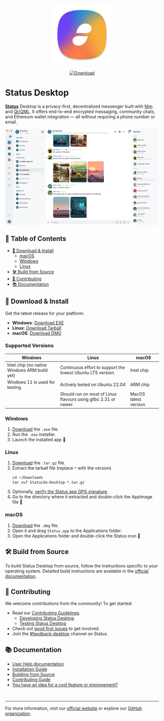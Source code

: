 <div align="center">
    <img src="status.png" alt="status logo" width="200" />

[![Download](https://img.shields.io/github/v/release/status-im/status-desktop?label=Download)](https://github.com/status-im/status-desktop/releases/latest)

</div>

# Status Desktop

[**Status**](https://status.app/) Desktop is a privacy-first, decentralised messenger built with [Nim](https://nim-lang.org/) and [Qt/QML](https://doc.qt.io/qt-5/qmlapplications.html). It offers end-to-end encrypted messaging, community chats, and Ethereum wallet integration — all without requiring a phone number or email.

![Status Desktop Screenshot](screenshot.png)


## 📑 Table of Contents

- [🚀 Download & Install](#-download--install)
  - [macOS](#macos)
  - [Windows](#windows)
  - [Linux](#linux)
- [🛠️ Build from Source](#%EF%B8%8F-build-from-source)
- [🤝 Contributing](#-contributing)
- [📚 Documentation](#-documentation)

## 🚀 Download & Install

Get the latest release for your platform:

- **Windows**: [Download EXE](https://github.com/status-im/status-desktop/releases/latest)
- **Linux**: [Download Tarball](https://github.com/status-im/status-desktop/releases/latest)
- **macOS**: [Download DMG](https://github.com/status-im/status-desktop/releases/latest)

### Supported Versions

|Windows|Linux|macOS|
| --- | --- | --- |
| Intel chip (no native Windows ARM build yet) | Continuous effort to support the lowest Ubuntu LTS version. | Intel chip |
| Windows 11 is used for testing | Actively tested on Ubuntu 22.04 | ARM chip |
| | Should run on most of Linux flavours using glibc 2.31 or newer  | MacOS latest version |

### Windows

1. [Download](https://github.com/status-im/status-desktop/releases/latest) the `.exe` file.
2. Run the `.exe` installer.
3. Launch the installed app 🎉

### Linux

1. [Download](https://github.com/status-im/status-desktop/releases/latest) the `.tar.gz` file.
2. Extract the tarball file (replace `*` with the version)
    ```shell
    cd ~/Downloads
    tar xvf StatusIm-Desktop-*.tar.gz
    ```
3. Optionally, [verify the Status app GPG signature](https://status.app/help/getting-started/download-status-for-linux#verify-the-status-app-gpg-signature).
4. Go to the directory where it extracted and double-click the AppImage file 🎉

### macOS

1. [Download](https://github.com/status-im/status-desktop/releases/latest) the `.dmg` file.
2. Open it and drag `Status.app` to the Applications folder.
3. Open the Applications folder and double-click the Status icon 🎉


## 🛠️ Build from Source

<!-- TODO Move building docs to Github -->

To build Status Desktop from source, follow the instructions specific to your operating system. Detailed build instructions are available in the [official documentation](https://zealous-polka-dc7.notion.site/Building-ca1db4fb3baf4f15bab8da717832b743?pvs=74).


## 🤝 Contributing

We welcome contributions from the community! To get started:

<!-- TODO Improve the conributing guide to be more about how to contribute -->
<!-- rename the current one to a style guide -->
<!-- TODO add guide on how to translate -->
<!-- TODO Create a guide per persona in the contributing guide -->

- Read our [Contributing Guidelines](CONTRIBUTING.md).
  - [Developing Status Desktop](CONTRIBUTING.md#️-developing)
  - [Testing Status Desktop](CONTRIBUTING.md#-desktop-status-app-community-testing)
- Check out [good first issues](https://github.com/status-im/status-desktop/contribute) to get involved.
- Join the [#feedback-desktop](https://status.app/cc/G-EAAORobqgnsUPSVCLaSJr855iXTIdQiY1Q0ckBe8dWWEBpUAs9s8DTjWEpvsmpE83Izx1JWQuZrWWKUoxiXCwdtB-wPBzyvv_n9a0F61xTaPZE7BEJDC7Ly_WcmQ4tHRAKnPfXE_JUtEX_3NhnXQN0eh4ue0D77dWvaDpDrSi0U0CaGLZ-pqD_iV0z9RMFE2LKulDZdwL40etJ8lxjyTFoxS0lUhdWKinIOk8qBmJJpCmsqMrSklEU#zQ3shZeEJqTC1xhGUjxuS4rtHSrhJ8vUYp64v6qWkLpvdy9L9) channel on Status.


## 📚 Documentation

<!-- TODO Add architecture documentation -->

- [User Help documentation](https://status.app/help)
- [Installation Guide](https://status.app/help/getting-started#for-new-users)
- [Building from Source](https://zealous-polka-dc7.notion.site/Building-ca1db4fb3baf4f15bab8da717832b743?pvs=74)
- [Contributing Guide](CONTRIBUTING.md)
- [You have an idea for a cool feature or improvement?](https://discuss.status.app/c/features/51)


&nbsp;

---

For more information, visit our [official website](https://status.app/) or explore our [GitHub organization](https://github.com/status-im).


